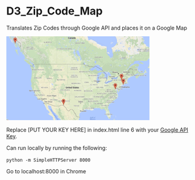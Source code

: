 # D3_Zip_Code_Map
Translates Zip Codes through Google API and places it on a Google Map

<img src="/img/map_example.png" alt="map_example" width="75%">

Replace [PUT YOUR KEY HERE] in index.html line 6 with your [Google API Key](https://developers.google.com/maps/documentation/javascript/get-api-key).

Can run locally by running the following:

`python -m SimpleHTTPServer 8000`

Go to localhost:8000 in Chrome
